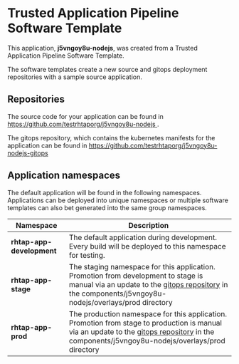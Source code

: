 # Trusted Application Pipeline Software Template

This application, **j5vngoy8u-nodejs**, was created from a Trusted Application Pipeline Software Template.

The software templates create a new source and gitops deployment repositories with a sample source application. 

## Repositories

The source code for your application can be found in [https://github.com/testrhtaporg/j5vngoy8u-nodejs ](https://github.com/testrhtaporg/j5vngoy8u-nodejs ).
 
The gitops repository, which contains the kubernetes manifests for the application can be found in 
[https://github.com/testrhtaporg/j5vngoy8u-nodejs-gitops ](https://github.com/testrhtaporg/j5vngoy8u-nodejs-gitops ) 

## Application namespaces 

The default application will be found in the following namespaces. Applications can be deployed into unique namespaces or multiple software templates can also bet generated into the same group namespaces.  

|  Namespace   |  Description   |  
| -------- | -------- |   
| **rhtap-app-development** | The default application during development. Every build will be deployed to this namespace for testing. | 
| **rhtap-app-stage** | The staging namespace for this application. Promotion from development to stage is manual via an update to the [gitops repository](https://github.com/testrhtaporg/j5vngoy8u-nodejs-gitops ) in the components/j5vngoy8u-nodejs/overlays/prod directory |  
| **rhtap-app-prod** | The production namespace for this application. Promotion from stage to production is manual via an update to the [gitops repository](https://github.com/testrhtaporg/j5vngoy8u-nodejs-gitops ) in the components/j5vngoy8u-nodejs/overlays/prod directory | 